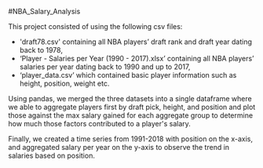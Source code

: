 #NBA_Salary_Analysis



This project consisted of using the following csv files:
* 'draft78.csv' containing all NBA players’ draft rank and draft year dating back to 1978,
* ‘Player - Salaries per Year (1990 - 2017).xlsx’ containing all NBA players’ salaries per year dating back to 1990 and up to 2017,
* ‘player_data.csv’ which contained basic player information such as height, position, weight etc.

Using pandas, we merged the three datasets into a single dataframe where we able to aggregate players first by draft pick, height, and position and plot those against the max salary gained for each aggregate group to determine how much those factors contributed to a player's salary.

Finally, we created a time series from 1991-2018 with position on the x-axis, and aggregated salary per year on the y-axis to observe the trend in salaries based on position.



